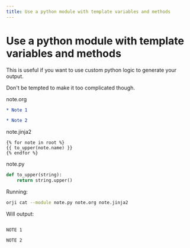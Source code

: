 ```yaml
---
title: Use a python module with template variables and methods
---
```

# Use a python module with template variables and methods


This is useful if you want to use custom python logic to
generate your output.

Don't be tempted to make it too complicated though.





note.org
```org
* Note 1

* Note 2

```


note.jinja2
```jinja2
{% for note in root %}
{{ to_upper(note.name) }}
{% endfor %}

```


note.py
```py
def to_upper(string):
    return string.upper()

```




Running:
```bash
orji cat --module note.py note.org note.jinja2
```

Will output:
```

NOTE 1

NOTE 2


```
